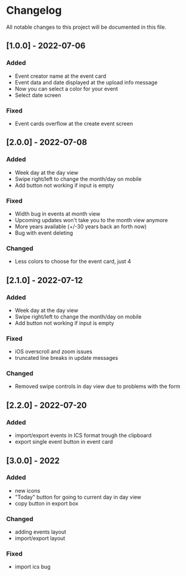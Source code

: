 # Changelog
All notable changes to this project will be documented in this file.

## [1.0.0] - 2022-07-06
### Added
- Event creator name at the event card
- Event data and date displayed at the upload info message
- Now you can select a color for your event
- Select date screen

### Fixed
- Event cards overflow at the create event screen

## [2.0.0] - 2022-07-08
### Added
- Week day at the day view
- Swipe right/left to change the month/day on mobile
- Add button not working if input is empty

### Fixed
- Width bug in events at month view
- Upcoming updates won't take you to the month view anymore
- More years available (+/-30 years back an forth now)
- Bug with event deleting

### Changed
- Less colors to choose for the event card, just 4

## [2.1.0] - 2022-07-12
### Added
- Week day at the day view
- Swipe right/left to change the month/day on mobile
- Add button not working if input is empty

### Fixed
- iOS overscroll and zoom issues
- truncated line breaks in update messages

### Changed
- Removed swipe controls in day view due to problems with the form

## [2.2.0] - 2022-07-20
### Added
- import/export events in ICS format trough the clipboard
- export single event button in event card

## [3.0.0] - 2022
### Added
- new icons
- "Today" button for going to current day in day view
- copy button in export box

### Changed
- adding events layout
- import/export layout


### Fixed 
- import ics bug
